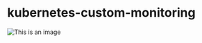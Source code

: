 # kubernetes-custom-monitoring

![This is an image](https://mertyakan.com/wp-content/uploads/2022/08/Screen-Shot-2022-08-26-at-15.06.39.png)
